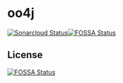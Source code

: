 # oo4j

[![Sonarcloud Status](https://sonarcloud.io/api/project_badges/measure?project=oo4j&metric=alert_status)](https://sonarcloud.io/dashboard?id=oo4j)[![FOSSA Status](https://app.fossa.com/api/projects/git%2Bgithub.com%2Ftyutyutyu%2Foo4j.svg?type=shield)](https://app.fossa.com/projects/git%2Bgithub.com%2Ftyutyutyu%2Foo4j?ref=badge_shield)


## License
[![FOSSA Status](https://app.fossa.com/api/projects/git%2Bgithub.com%2Ftyutyutyu%2Foo4j.svg?type=large)](https://app.fossa.com/projects/git%2Bgithub.com%2Ftyutyutyu%2Foo4j?ref=badge_large)